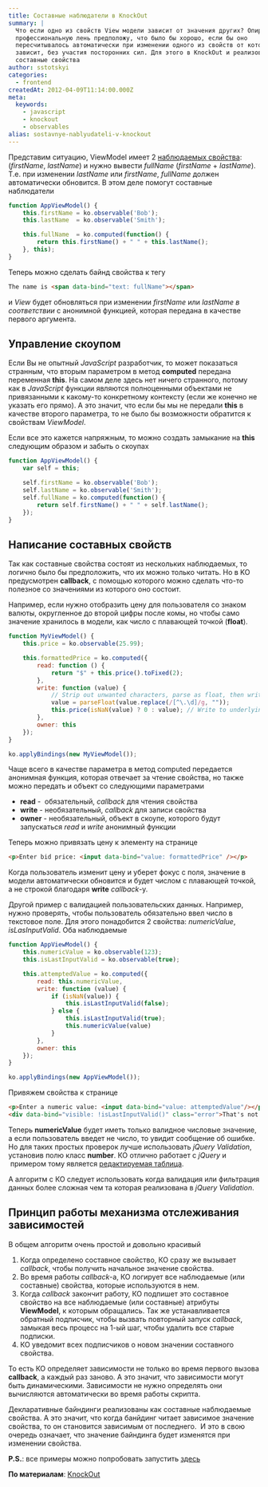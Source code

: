 ```yaml
---
title: Составные наблюдатели в KnockOut
summary: |
  Что если одно из свойств View модели зависит от значения других? Опираясь на
  профессиональную лень предположу, что было бы хорошо, если бы оно
  пересчитывалось автоматически при изменении одного из свойств от которого
  зависит, без участия посторонних сил. Для этого в KnockOut и реализованы
  составные свойства
author: sstotskyi
categories:
  - frontend
createdAt: 2012-04-09T11:14:00.000Z
meta:
  keywords:
    - javascript
    - knockout
    - observables
alias: sostavnye-nablyudateli-v-knockout
---
```


Представим ситуацию, ViewModel имеет 2 [наблюдаемых свойства](../2012-04-05_knockout-nablyudaem-za-vsem-i-vezde): (_firstName_, _lastName_) и нужно вывести _fullName_ (_firstName_ \+ _lastName_). Т.е. при изменении _lastName_ или _firstName_, _fullName_ должен автоматически обновится. В этом деле помогут составные наблюдатели

```javascript
function AppViewModel() {
    this.firstName = ko.observable('Bob');
    this.lastName  = ko.observable('Smith');

    this.fullName  = ko.computed(function() {
        return this.firstName() + " " + this.lastName();
    }, this);
}
```

Теперь можно сделать байнд свойства к тегу

```html
The name is <span data-bind="text: fullName"></span>
```

и _View_ будет обновляться при изменении _firstName_ или _lastName в соответствии_ с анонимной функцией, которая передана в качестве первого аргумента.

## Управление скоупом

Если Вы не опытный _JavaScript_ разработчик, то может показаться странным, что вторым параметром в метод **computed** передана переменная **this**. На самом деле здесь нет ничего странного, потому как в _JavaScript_ функции являются полноценными объектами не привязанными к какому-то конкретному контексту (если же конечно не указать его прямо). А это значит, что если бы мы не передали **this** в качестве второго параметра, то не было бы возможности обратится к свойствам _ViewModel_.

Если все это кажется напряжным, то можно создать замыкание на **this** следующим образом и забыть о скоупах

```javascript
function AppViewModel() {
    var self = this;

    self.firstName = ko.observable('Bob');
    self.lastName = ko.observable('Smith');
    self.fullName = ko.computed(function() {
        return self.firstName() + " " + self.lastName();
    });
}
```

## Написание составных свойств

Так как составные свойства состоят из нескольких наблюдаемых, то логично было бы предположить, что их можно только читать. Но в KO предусмотрен **callback**, с помощью которого можно сделать что-то полезное со значениями из которого оно состоит.

Например, если нужно отобразить цену для пользователя со знаком валюты, округленное до второй цифры после комы, но чтобы само значение хранилось в модели, как число с плавающей точкой (**float**).

```javascript
function MyViewModel() {
    this.price = ko.observable(25.99);

    this.formattedPrice = ko.computed({
        read: function () {
            return "$" + this.price().toFixed(2);
        },
        write: function (value) {
            // Strip out unwanted characters, parse as float, then write the raw data back to the underlying "price" observable
            value = parseFloat(value.replace(/[^\.\d]/g, ""));
            this.price(isNaN(value) ? 0 : value); // Write to underlying storage
        },
        owner: this
    });
}

ko.applyBindings(new MyViewModel());
```

Чаще всего в качестве параметра в метод computed передается анонимная функция, которая отвечает за чтение свойства, но также можно передать и объект со следующими параметрами

*   **read** -  обязательный, _callback_ для чтения свойства
*   **write** - необязательный, _callback_ для записи свойства
*   **owner** - необязательный, объект в скоупе, которого будут запускаться _read_ и _write_ анонимный функции

Теперь можно привязать цену к элементу на странице

```html
<p>Enter bid price: <input data-bind="value: formattedPrice" /></p>
```

Когда пользователь изменит цену и уберет фокус с поля, значение в модели автоматически обновится и будет числом с плавающей точкой, а не строкой благодаря **write** _callback_\-у.

Другой пример с валидацией пользовательских данных. Например, нужно проверять, чтобы пользователь обязательно ввел число в текстовое поле. Для этого понадобится 2 свойства: _numericValue_, _isLasInputValid_. Оба наблюдаемые

```javascript
function AppViewModel() {
    this.numericValue = ko.observable(123);
    this.isLastInputValid = ko.observable(true);

    this.attemptedValue = ko.computed({
        read: this.numericValue,
        write: function (value) {
            if (isNaN(value)) {
                this.isLastInputValid(false);
            } else {
                this.isLastInputValid(true);
                this.numericValue(value)
            }
        },
        owner: this
    });
}

ko.applyBindings(new AppViewModel());
```

Привяжем свойства к странице

```html
<p>Enter a numeric value: <input data-bind="value: attemptedValue"/></p>
<div data-bind="visible: !isLastInputValid()" class="error">That's not a number!</div>
```

Теперь **numericValue** будет иметь только валидное числовые значение, а если пользователь введет не число, то увидит сообщение об ошибке. Но для таких простых проверок лучше использовать _jQuery Validation_, установив полю класс **number**. КО отлично работает с _jQuery_ и  примером тому является [редактируемая таблица](http://knockoutjs.com/examples/gridEditor.html).

А алгоритм с КО следует использовать когда валидация или фильтрация данных более сложная чем та которая реализована в _jQuery Validation_.

## Принцип работы механизма отслеживания зависимостей

В общем алгоритм очень простой и довольно красивый

1.  Когда определено составное свойство, КО сразу же вызывает _callback_, чтобы получить начальное значение свойства.
2.  Во время работы _callback_\-а, КО логирует все наблюдаемые (или составные) свойства, которые используются в нем.
3.  Когда _callback_ закончит работу, КО подпишет это составное свойство на все наблюдаемые (или составные) атрибуты **ViewModel**, к которым обращались. Так же устанавливается обратный подписчик, чтобы вызвать повторный запуск _callback_, замыкая весь процесс на 1-ый шаг, чтобы удалить все старые подписки.
4.  КО уведомит всех подписчиков о новом значении составного свойства.

То есть КО определяет зависимости не только во время первого вызова **callback**, а каждый раз заново. А это значит, что зависимости могут быть динамическими. Зависимости не нужно определять они вычисляются автоматически во время работы скрипта.

Декларативные байндинги реализованы как составные наблюдаемые свойства. А это значит, что когда банйдинг читает зависимое значение свойства, то он становится зависимым от последнего.  И это в свою очередь означает, что значение байндинга будет изменятся при изменении свойства.

**P.S.**: все примеры можно попробовать запустить [здесь](http://learn.knockoutjs.com/)

**По материалам**: [KnockOut](http://knockoutjs.com/documentation/computedObservables.html)
